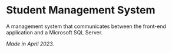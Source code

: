 # Student Management System
A management system that communicates between the front-end application and a Microsoft SQL Server.

_Made in April 2023._

